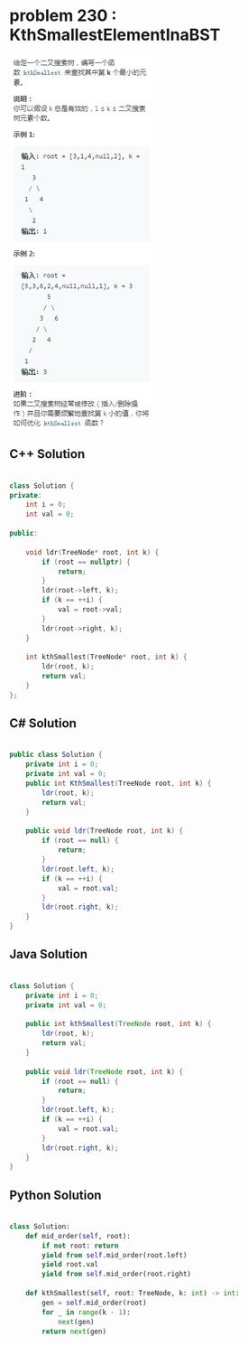 
# problem 230 : KthSmallestElementInaBST

<img src="https://github.com/Peefy/PeefyLeetCode/blob/master/doc/201-300/230.KthSmallestElementInaBST/problem.png"/>

## C++ Solution

```c++

class Solution {
private:
    int i = 0;
    int val = 0;
    
public:

    void ldr(TreeNode* root, int k) {
        if (root == nullptr) {
            return;
        }
        ldr(root->left, k);
        if (k == ++i) {
            val = root->val;
        }
        ldr(root->right, k);
    }

    int kthSmallest(TreeNode* root, int k) {
        ldr(root, k);
        return val;
    }
};

```

## C# Solution

```csharp

public class Solution {
    private int i = 0;
    private int val = 0;
    public int KthSmallest(TreeNode root, int k) {
        ldr(root, k);
        return val;
    }

    public void ldr(TreeNode root, int k) {
        if (root == null) {
            return;
        }
        ldr(root.left, k);
        if (k == ++i) {
            val = root.val;
        }
        ldr(root.right, k);
    }
}

```

## Java Solution

```java

class Solution {
    private int i = 0;
    private int val = 0;

    public int kthSmallest(TreeNode root, int k) {
        ldr(root, k);
        return val;
    }

    public void ldr(TreeNode root, int k) {
        if (root == null) {
            return;
        }
        ldr(root.left, k);
        if (k == ++i) {
            val = root.val;
        }
        ldr(root.right, k);
    }
}

```

## Python Solution

```python

class Solution:
    def mid_order(self, root):
        if not root: return
        yield from self.mid_order(root.left)
        yield root.val
        yield from self.mid_order(root.right)
        
    def kthSmallest(self, root: TreeNode, k: int) -> int:
        gen = self.mid_order(root)
        for _ in range(k - 1):
            next(gen)
        return next(gen)     

```




